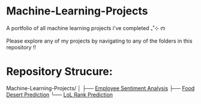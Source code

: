 # Machine-Learning-Projects
A portfolio of all machine learning projects i've completed ₊˚⊹ ᰔ

Please explore any of my projects by navigating to any of the folders in this repository !!

# Repository Strucure:

Machine-Learning-Projects/
│
├── [Employee Sentiment Analysis](https://github.com/emmyson11/Machine-Learning-Projects/tree/0bc69e5062058f9c05874a9d3095344702188666/Employee%20Sentiment%20Analysis)
├── [Food Desert Prediction](https://github.com/emmyson11/Machine-Learning-Projects/tree/0bc69e5062058f9c05874a9d3095344702188666/Food%20Desert%20Prediction)
└── [LoL Rank Prediction](https://github.com/emmyson11/Machine-Learning-Projects/tree/0bc69e5062058f9c05874a9d3095344702188666/LoL%20Rank%20Predictor)
